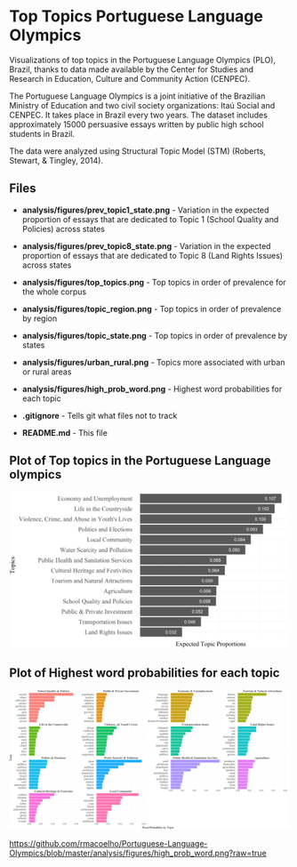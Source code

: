 # Top Topics Portuguese Language Olympics

Visualizations of top topics in the Portuguese Language Olympics (PLO), Brazil, thanks to data made available by the Center for Studies and Research in Education, Culture and Community Action (CENPEC). 

The Portuguese Language Olympics is a joint initiative of the Brazilian Ministry of Education and two civil society organizations: Itaú Social and CENPEC. It takes place in Brazil every two years. The dataset includes approximately 15000 persuasive essays written by public high school students in Brazil. 

The data were analyzed using Structural Topic Model (STM) (Roberts, Stewart, & Tingley, 2014).


## Files 

- **analysis/figures/prev_topic1_state.png** -  Variation in the expected proportion of essays that are dedicated to Topic 1 (School Quality and Policies) across states 

- **analysis/figures/prev_topic8_state.png** - Variation in the expected proportion of essays that are dedicated to Topic 8 (Land Rights Issues) across states

- **analysis/figures/top_topics.png** - Top topics in order of prevalence for the whole corpus

- **analysis/figures/topic_region.png** - Top topics in order of prevalence by region 

- **analysis/figures/topic_state.png** - Top topics in order of prevalence by states

- **analysis/figures/urban_rural.png** - Topics more associated with urban or rural areas

- **analysis/figures/high_prob_word.png** - Highest word probabilities for each topic

- **.gitignore** - Tells git what files not to track

- **README.md** - This file

## Plot of Top topics in the Portuguese Language olympics

<img src="https://github.com/rmacoelho/Portuguese-Language-Olympics/blob/master/analysis/figures/top_topics.png?raw=true" width="800" />

## Plot of Highest word probabilities for each topic

<img src="https://github.com/rmacoelho/Portuguese-Language-Olympics/blob/master/analysis/figures/high_prob_word.png?raw=true" width="964" />

https://github.com/rmacoelho/Portuguese-Language-Olympics/blob/master/analysis/figures/high_prob_word.png?raw=true

